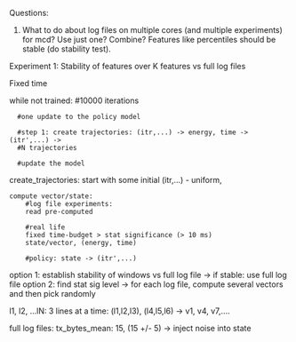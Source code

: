 Questions:
1. What to do about log files on multiple cores (and multiple experiments) for mcd? Use just one? Combine? Features like percentiles should be stable (do stability test).

Experiment 1:
Stability of features over K features vs full log files

Fixed time

while not trained: #10000 iterations

      #one update to the policy model

      #step 1: create trajectories: (itr,...) -> energy, time -> (itr',...) ->
      #N trajectories

      #update the model

create_trajectories:
	start with some initial (itr,...) - uniform,

	compute vector/state:
		#log file experiments:
		read pre-computed

		#real life
		fixed time-budget > stat significance (> 10 ms)
		state/vector, (energy, time)

		#policy: state -> (itr',...)

option 1: establish stability of windows vs full log file -> if stable: use full log file
option 2: find stat sig level -> for each log file, compute several vectors and then pick randomly

l1, l2, ...lN:
    3 lines at a time: (l1,l2,l3), (l4,l5,l6) -> v1, v4, v7,....

full log files: tx_bytes_mean: 15, (15 +/- 5)
     -> inject noise into state

	
	    
